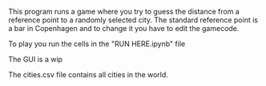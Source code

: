 This program runs a game where you try to guess the distance from a reference point to a randomly selected city. The standard reference point is a bar in Copenhagen and to change it you have to edit the gamecode.

To play you run the cells in the "RUN HERE.ipynb" file

The GUI is a wip

The cities.csv file contains all cities in the world.
